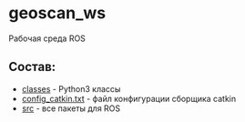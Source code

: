 # geoscan_ws
Рабочая среда ROS

## Состав:
* [classes](https://github.com/IlyaDanilenko/geoscan_pioneer_max/tree/master/geoscan_ws/classes) - Python3 классы
* [config_catkin.txt](https://github.com/IlyaDanilenko/geoscan_pioneer_max/blob/master/geoscan_ws/config_catkin.txt) - файл конфигурации сборщика catkin
* [src](https://github.com/IlyaDanilenko/geoscan_pioneer_max/tree/master/geoscan_ws/src) - все пакеты для ROS
